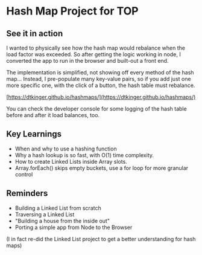 # Hash Map Project for TOP

## See it in action

I wanted to physically see how the hash map would rebalance when the load factor was exceeded. So after getting the logic working in node, I converted the app to run in the browser and built-out a front end.

The implementation is simplified, not showing off every method of the hash map... Instead, I pre-populate many key-value pairs, so if you add just one more specific one, with the click of a button, the hash table must rebalance. 

[https://dtkinger.github.io/hashmaps/](https://dtkinger.github.io/hashmaps/)

You can check the developer console for some logging of the hash table before and after it load balances, too. 

## Key Learnings

* When and why to use a hashing function
* Why a hash lookup is so fast, with O(1) time complexity.
* How to create Linked Lists inside Array slots.
* Array.forEach() skips empty buckets, use a for loop for more granular control

## Reminders

* Building a Linked List from scratch
* Traversing a Linked List 
* "Building a house from the inside out"
* Porting a simple app from Node to the Browser

(I in fact re-did the Linked List project to get a better understanding for hash maps)
